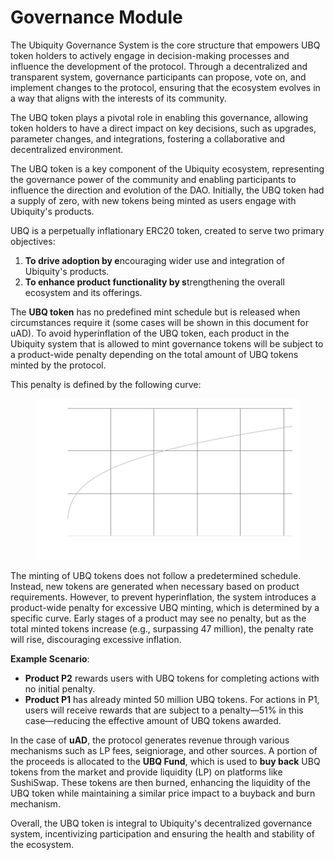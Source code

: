 # Governance Module



The Ubiquity Governance System is the core structure that empowers UBQ token holders to actively engage in decision-making processes and influence the development of the protocol. Through a decentralized and transparent system, governance participants can propose, vote on, and implement changes to the protocol, ensuring that the ecosystem evolves in a way that aligns with the interests of its community.&#x20;

The UBQ token plays a pivotal role in enabling this governance, allowing token holders to have a direct impact on key decisions, such as upgrades, parameter changes, and integrations, fostering a collaborative and decentralized environment.

The UBQ token is a key component of the Ubiquity ecosystem, representing the governance power of the community and enabling participants to influence the direction and evolution of the DAO. Initially, the UBQ token had a supply of zero, with new tokens being minted as users engage with Ubiquity's products.

UBQ is a perpetually inflationary ERC20 token, created to serve two primary objectives:

1. **To drive adoption by e**ncouraging wider use and integration of Ubiquity's products.
2. **To enhance product functionality by s**trengthening the overall ecosystem and its offerings.

The **UBQ token** has no predefined mint schedule but is released when circumstances require it (some cases will be shown in this document for uAD). To avoid hyperinflation of the UBQ token, each product in the Ubiquity system that is allowed to mint governance tokens will be subject to a product-wide penalty depending on the total amount of UBQ tokens minted by the protocol.&#x20;

This penalty is defined by the following curve:

<figure><img src="../../../.gitbook/assets/image (18).png" alt=""><figcaption></figcaption></figure>

The minting of UBQ tokens does not follow a predetermined schedule. Instead, new tokens are generated when necessary based on product requirements. However, to prevent hyperinflation, the system introduces a product-wide penalty for excessive UBQ minting, which is determined by a specific curve. Early stages of a product may see no penalty, but as the total minted tokens increase (e.g., surpassing 47 million), the penalty rate will rise, discouraging excessive inflation.

**Example Scenario**:

* **Product P2** rewards users with UBQ tokens for completing actions with no initial penalty.
* **Product P1** has already minted 50 million UBQ tokens. For actions in P1, users will receive rewards that are subject to a penalty—51% in this case—reducing the effective amount of UBQ tokens awarded.

In the case of **uAD**, the protocol generates revenue through various mechanisms such as LP fees, seigniorage, and other sources. A portion of the proceeds is allocated to the **UBQ Fund**, which is used to **buy back** UBQ tokens from the market and provide liquidity (LP) on platforms like SushiSwap. These tokens are then burned, enhancing the liquidity of the UBQ token while maintaining a similar price impact to a buyback and burn mechanism.

Overall, the UBQ token is integral to Ubiquity's decentralized governance system, incentivizing participation and ensuring the health and stability of the ecosystem.
